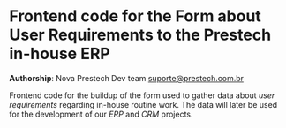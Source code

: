 # Frontend code for the Form about User Requirements to the Prestech in-house ERP

**Authorship**:
Nova Prestech Dev team
suporte@prestech.com.br

Frontend code for the buildup of the form used to gather data about _user requirements_ regarding in-house routine work.
The data will later be used for the development of our _ERP_ and _CRM_ projects.
